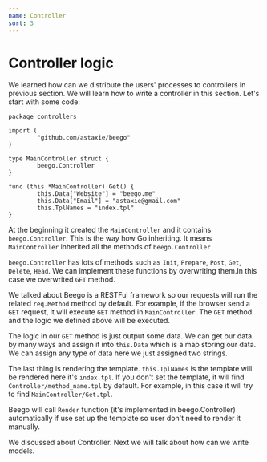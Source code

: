 ```yaml
---
name: Controller
sort: 3
---
```


# Controller logic
We learned how can we distribute the users' processes to controllers in previous section. We will learn how to write a controller in this section. Let's start with some code:

```
package controllers

import (
        "github.com/astaxie/beego"
)

type MainController struct {
        beego.Controller
}

func (this *MainController) Get() {
        this.Data["Website"] = "beego.me"
        this.Data["Email"] = "astaxie@gmail.com"
        this.TplNames = "index.tpl"
}
```
At the beginning it created the `MainController` and it contains `beego.Controller`. This is the way how Go inheriting. It means `MainController` inherited all the methods of `beego.Controller`

`beego.Controller` has lots of methods such as `Init`, `Prepare`, `Post`, `Get`, `Delete`, `Head`. We can implement these functions by overwriting them.In this case we overwrited `GET` method.

We talked about Beego is a RESTFul framework so our requests will run the related `req.Method` method by default. For example, if the browser send a `GET` request, it will execute `GET` method in `MainController`. The `GET` method and the logic we defined above will be executed.

The logic in our `GET` method is just output some data. We can get our data by many ways and assign it into `this.Data` which is a map storing our data. We can assign any type of data here we just assigned two strings.

The last thing is rendering the template. `this.TplNames` is the template will be rendered here it's `index.tpl`. If you don't set the template, it will find `Controller/method_name.tpl` by default. For example, in this case it will try to find `MainController/Get.tpl`.

Beego will call `Render` function (it's implemented in beego.Controller) automatically if use set up the template so user don't need to render it manually.

We discussed about Controller. Next we will talk about how can we write models.
